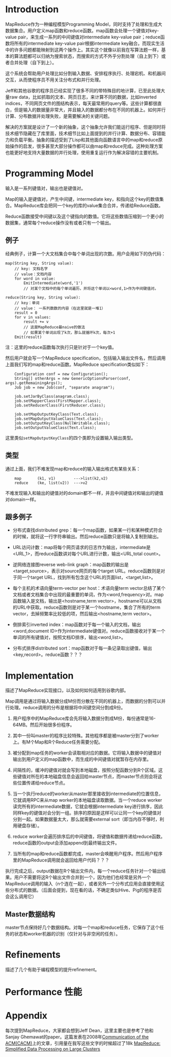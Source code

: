 # Introduction

MapReduce作为一种编程模型Programming Model，同时支持了处理和生成大数据集合。用户定义map函数和reduce函数。map函数会处理一个键值对key-value pair，来生成一系列的中间键值对intermediate key-value pair；reduce函数将所有的intermediate key-value pair根据intermediate key融合。而现实生活中的许多问题都能映射到这两个操作上。其实这个就像以前我在写算法题一样，基本的算法题都可以归纳为搜索状态，而搜索的方式不外乎分割处理（自上到下）或者合并处理（自下到上）。

这个系统会帮助用户处理比如分割输入数据、安排程序执行、处理宕机、和机器间交互，从而使程序员不用关注分布式和并行处理。

Jeff和其他谷歌的程序员已经实现了很多不同的带特殊目的地计算，已至此处理大量raw data，比如抓取的文本、网页日志，来计算不同的数据，比如inverted indices，不同网页文件的图结构表示，每天最常用的query等。这些计算都很直白，但是输入的数据量非常大，并且输入的数据都分布在不同的机器上。如何并行计算、分布数据并处理失败，是需要解决的关键问题。

解决的方案就是设计了一个新的抽象，这个抽象允许我们能运行程序、但是同时将技术细节隐藏在了库里面，技术细节比如上面提到的并行计算、数据分布、容错能力和负载平衡。抽象的描述受到了Lisp和其他面向函数语言中的map和reduce原始操作的启发，很多甚至大部分操作都可以由map和reduce完成。这种处理方案也能更好地支持大量数据的并行处理，使用重复运行作为解决容错的主要机制。

# Programming Model

输入是一系列键值对，输出也是键值对。

Map的输入是键值对，产生中间键，intermediate key，和指向这个key的数值集合。MapReduce库会把同一个key的库的value集合合并，传递给Reduce函数。

Reduce函数接受中间键以及这个键指向的数值。它将这些数值压缩到一个更小的数据集，通常每个reduce操作没有或者只有一个输出。

## 例子

经典例子，计算一个大文档集合中每个单词出现的次数。用户会用如下的伪代码：

```
map(String key, String value):
    // key: 文档名字
    // value：文档内容
    for word in value:
        EmitIntermediate(word,'1')
        // 对某个文档中的每个单词遍历，并将这个单词以<word,1>作为中间键值对。

reduce(String key, String value):
    // key：单词
    // value： 一系列数数的内容（在这里就是一堆1）
    result = 0
    for v in values:
        result += v
        // 这是MapReduce最naive的做法
        // 如果某个单词出现了k次，那么就循环k次，每次+1
    Emit(result)
```

注：这里的reduce函数每次执行只是针对于一个key值。

然后用户就会写一个MapReduce specification，包括输入输出文件名，然后调用上面我们写的map和reduce函数。MapReduce specification类似如下：

```
    Configuration conf = new Configuration();
    String[] otherArgs = new GenericOptionsParser(conf, args).getRemainingArgs();
    Job job = new Job(conf, "separate anagram");

    job.setJarByClass(anagram.class);
    job.setMapperClass(FirstMapper.class);
    job.setReducerClass(FirstReducer.class);

    job.setMapOutputKeyClass(Text.class);
    job.setMapOutputValueClass(Text.class);
    job.setOutputKeyClass(NullWritable.class);
    job.setOutputValueClass(Text.class);
```

这里类似`setMapOutputKeyClass`的四个类即为设置输入输出类型。

## 类型

通过上面，我们不难发现map和reduce的输入输出格式有某些关系：

```
    map       (k1, v1)        --->list(k2,v2)
    reduce    (ke, list(v2))  --->v2
```

不难发现输入和输出的键值对的domain都不一样，并且中间键值对和输出的键值对domain一样。

## 跟多例子

+ 分布式查找distributed grep：每一个map函数，如果某一行和某种模式符合的时候，就将这一行字符串输出。然后reduce函数只是将输入复制到输出。

+ URL访问计数：map将每个网页请求的日志作为输出，intermediate是<URL,1>，而reduce函数讲对每个URL进行计数，输出<URL,total count>。

+ 逆网络连接图reverse web-link graph：map函数的输出是<target,source>，表示对source网页的每个target URL。reduce函数则是对于同一个target URL，找到所有包含这个URL的页面list，<target,list<source>>。

+ 每个主机的术语向量term-vector per host：术语向量term vector总结了某个文档或者文档集合中出现的最重要的单词，作为<word,frequency>对。map函数输入是文档，输出是<hostname,term vector>，hostname可以从文档的URL中获取。reduce函数则是对于某一个hostname，集合了所有的term vector，去掉频繁率比较低的项，然后输出<hostname,term vector>。

+ 倒排索引inverted index：map函数对于每一个输入的文档，输出<word,document ID>作为intermediate键值对。reduce函数接收对于某一个单词的所有键值对，按照文档ID排序，输出<word,list<document ID>>。

+ 分布式排序distributed sort：map函数对于每一条记录取出键值，输出<key,record>。reduce函数？？？

# Implementation

描述了MapReduce实现接口，以及如何如何适用到谷歌内部。

Map调用是通过将输入数据分成M份而分散在不同的机器上，而数据的分割可以并行处理。reduce调用的分布是根据将中间键空间分割成R份。

1. 用户程序中的MapReduce库会先将输入数据分割成M份，每份通常是16-64MB。然后开始很多份程序。

2. 其中一份叫master的程序比较特殊。其他程序都是被master分到了worker上。有M个Map和R个Reduce任务需要分配。

3. 被分配到map任务的worker会读取相对应的数据。它将输入数据中的键值对输出到用户定义的map函数中，而生成的中间键值对就暂存在内存里。

4. 间隔性的，缓冲的键值对就会写到本地磁盘，按照分配函数分到R个区域。这些键值对所在的本地磁盘信息会返回给master节点，而master节点则会将这些位置传递给reduce节点。

5. 当一个执行reduce的worker从master那里接收到intermediate的位置信息，它就调用RPC来从map worker的本地磁盘读取数据。当一个reduce worker读完所有的intermediate数据，它就会根据intermediate key进行排序，因此同样key的键值对会分到一组。排序的原因是这样可以让同一个key的键值对分到一起。如果数据量太大，那么就需要external sort（即当内存不够时，利用硬盘存储）。

6. reduce worker会遍历排序后的中间键值，将键值和数据传递给reduce函数。reduce函数的output会添加append到最终输出文件。

7. 当所有的map和reduce函数都完成，master会唤醒用户程序。然后用户程序里的MapReduce调用就会返回给用户代码？？？

执行完成之后，output数据在R个输出文件内，每一个reduce任务针对一个输出结果。用户不需要将这R个输出文件合并到一个，因为他们也经常是另外一个MapReduce调用的输入（n个连在一起），或者另外一个分布式应用会直接使用这些分布式的数据。（后面会提到，现在看的话，不确定类似Hive、Pig的程序是否会这么调用它）

## Master数据结构

master节点保持好几个数据结构。对每一个map和reduce任务，它保存了这个任务的状态和worker机器的识别（仅针对与非空闲的任务）。



# Refinements

描述了几个有助于编程模型的提升refinement。

# Performance 性能

# Appendix

每次提到MapReduce，大家都会想到Jeff Dean，这里主要也是参考了他和Sanjay Ghemawat的paper。这篇发表在2008年[Communication of the ACM\(CACM\)](http://cacm.acm.org/)上的文章，引用量在我写这些文字的时候超过了18k [MapReduce: Simplified Data Processing on Large Clusters](http://static.googleusercontent.com/media/research.google.com/zh-CN//archive/mapreduce-osdi04.pdf)

